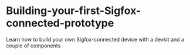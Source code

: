 # Building-your-first-Sigfox-connected-prototype
Learn how to build your own Sigfox-connected device with a devkit and a couple of components
